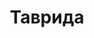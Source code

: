 --- 
title: "Таврида" 
site: "http://www.crimeazem.ru" 
town: "Ялта" 
tel: ["+7 978 799-91-81"] 
address: "Россия, Республика Крым, г. Ялта, пгт. Симеиз ул. Советская,15 Б" 
mail: "crimeazem@ya.ru" 
--- 